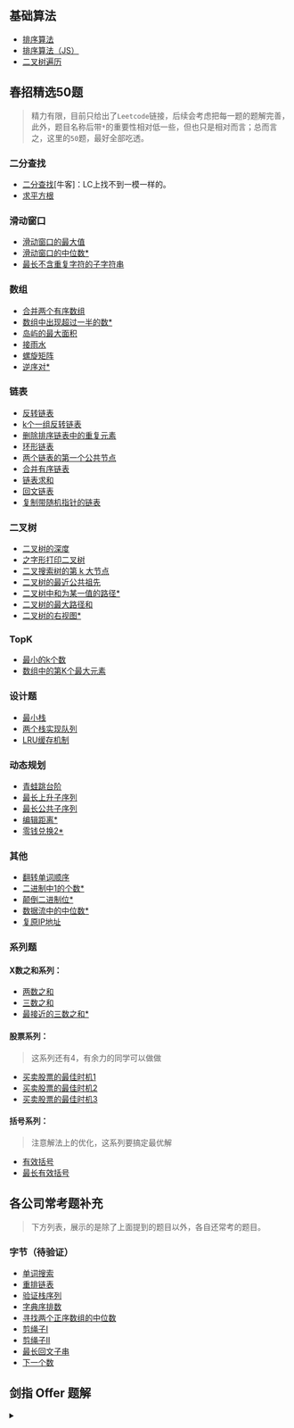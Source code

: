 ## 基础算法

- [排序算法](./code/sort.md)
- [排序算法（JS）](./code/sort-js.md)
- [二叉树遍历](./code/tree_traversal.md)

## 春招精选50题

> 精力有限，目前只给出了`Leetcode`链接，后续会考虑把每一题的题解完善，此外，题目名称后带`*`的重要性相对低一些，但也只是相对而言；总而言之，这里的`50`题，最好全部吃透。

### 二分查找
- [二分查找](https://www.nowcoder.com/practice/7bc4a1c7c371425d9faa9d1b511fe193?tpId=190&&tqId=35227&rp=1&ru=/ta/job-code-high-rd&qru=/ta/job-code-high-rd/question-ranking)[牛客]：LC上找不到一模一样的。
- [求平方根](https://leetcode-cn.com/problems/sqrtx/)

### 滑动窗口
- [滑动窗口的最大值](https://leetcode-cn.com/problems/hua-dong-chuang-kou-de-zui-da-zhi-lcof/)
- [滑动窗口的中位数*](https://leetcode-cn.com/problems/sliding-window-median/)
- [最长不含重复字符的子字符串](https://leetcode-cn.com/problems/zui-chang-bu-han-zhong-fu-zi-fu-de-zi-zi-fu-chuan-lcof/)

### 数组
- [合并两个有序数组](https://leetcode-cn.com/problems/merge-sorted-array/)
- [数组中出现超过一半的数*](https://leetcode-cn.com/problems/shu-zu-zhong-chu-xian-ci-shu-chao-guo-yi-ban-de-shu-zi-lcof/)
- [岛屿的最大面积](https://leetcode-cn.com/problems/max-area-of-island/)
- [接雨水](https://leetcode-cn.com/problems/trapping-rain-water/)
- [螺旋矩阵](https://leetcode-cn.com/problems/spiral-matrix/)
- [逆序对*](https://leetcode-cn.com/problems/shu-zu-zhong-de-ni-xu-dui-lcof/)

### 链表
- [反转链表](https://leetcode-cn.com/problems/reverse-linked-list/)
- [k个一组反转链表](https://leetcode-cn.com/problems/reverse-nodes-in-k-group/)
- [删除排序链表中的重复元素](https://leetcode-cn.com/problems/remove-duplicates-from-sorted-list/)
- [环形链表](https://leetcode-cn.com/problems/linked-list-cycle/)
- [两个链表的第一个公共节点](https://leetcode-cn.com/problems/liang-ge-lian-biao-de-di-yi-ge-gong-gong-jie-dian-lcof/)
- [合并有序链表](https://leetcode-cn.com/problems/he-bing-liang-ge-pai-xu-de-lian-biao-lcof/)
- [链表求和](https://leetcode-cn.com/problems/sum-lists-lcci/)
- [回文链表](https://leetcode-cn.com/problems/palindrome-linked-list/)
- [复制带随机指针的链表](https://leetcode-cn.com/problems/copy-list-with-random-pointer/)

### 二叉树

- [二叉树的深度](https://leetcode-cn.com/problems/er-cha-shu-de-shen-du-lcof/)
- [之字形打印二叉树](https://leetcode-cn.com/problems/cong-shang-dao-xia-da-yin-er-cha-shu-iii-lcof/)
- [二叉搜索树的第 k 大节点](https://leetcode-cn.com/problems/er-cha-sou-suo-shu-de-di-kda-jie-dian-lcof/)
- [二叉树的最近公共祖先](https://leetcode-cn.com/problems/er-cha-shu-de-zui-jin-gong-gong-zu-xian-lcof/)
- [二叉树中和为某一值的路径*](https://leetcode-cn.com/problems/er-cha-shu-zhong-he-wei-mou-yi-zhi-de-lu-jing-lcof/)
- [二叉树的最大路径和](https://leetcode-cn.com/problems/binary-tree-maximum-path-sum/)
- [二叉树的右视图*](https://leetcode-cn.com/problems/binary-tree-right-side-view/)

### TopK
- [最小的k个数](https://leetcode-cn.com/problems/zui-xiao-de-kge-shu-lcof/)
- [数组中的第K个最大元素](https://leetcode-cn.com/problems/kth-largest-element-in-an-array/)


### 设计题

- [最小栈](https://leetcode-cn.com/problems/min-stack/)
- [两个栈实现队列](https://leetcode-cn.com/problems/yong-liang-ge-zhan-shi-xian-dui-lie-lcof/)
- [LRU缓存机制](https://leetcode-cn.com/problems/lru-cache/)

### 动态规划
- [青蛙跳台阶](https://leetcode-cn.com/problems/qing-wa-tiao-tai-jie-wen-ti-lcof/)
- [最长上升子序列](https://leetcode-cn.com/problems/longest-increasing-subsequence/)
- [最长公共子序列](https://leetcode-cn.com/problems/longest-common-subsequence/)
- [编辑距离*](https://leetcode-cn.com/problems/edit-distance/)
- [零钱兑换2*](https://leetcode-cn.com/problems/coin-change-2/)

### 其他
- [翻转单词顺序](https://leetcode-cn.com/problems/fan-zhuan-dan-ci-shun-xu-lcof/)
- [二进制中1的个数*](https://leetcode-cn.com/problems/er-jin-zhi-zhong-1de-ge-shu-lcof/)
- [颠倒二进制位*](https://leetcode-cn.com/problems/reverse-bits/)
- [数据流中的中位数*](https://leetcode-cn.com/problems/shu-ju-liu-zhong-de-zhong-wei-shu-lcof/)
- [复原IP地址](https://leetcode-cn.com/problems/restore-ip-addresses/)


### 系列题

#### X数之和系列：
- [两数之和](https://leetcode-cn.com/problems/two-sum/)
- [三数之和](https://leetcode-cn.com/problems/3sum/)
- [最接近的三数之和*](https://leetcode-cn.com/problems/3sum-closest/)

#### 股票系列：
> 这系列还有4，有余力的同学可以做做

- [买卖股票的最佳时机1](https://leetcode-cn.com/problems/best-time-to-buy-and-sell-stock/)
- [买卖股票的最佳时机2](https://leetcode-cn.com/problems/best-time-to-buy-and-sell-stock-ii/)
- [买卖股票的最佳时机3](https://leetcode-cn.com/problems/best-time-to-buy-and-sell-stock-iii/)

#### 括号系列：
> 注意解法上的优化，这系列要搞定最优解
- [有效括号](https://leetcode-cn.com/problems/valid-parentheses/)
- [最长有效括号](https://leetcode-cn.com/problems/longest-valid-parentheses/)

## 各公司常考题补充
> 下方列表，展示的是除了上面提到的题目以外，各自还常考的题目。

### 字节（待验证）
- [单词搜索](https://leetcode-cn.com/problems/word-search/)
- [重排链表](https://leetcode-cn.com/problems/reorder-list/)
- [验证栈序列](https://leetcode-cn.com/problems/validate-stack-sequences/)
- [字典序排数](https://leetcode-cn.com/problems/lexicographical-numbers/)
- [寻找两个正序数组的中位数](https://leetcode-cn.com/problems/median-of-two-sorted-arrays/)
- [剪绳子I](https://leetcode-cn.com/problems/jian-sheng-zi-lcof/)
- [剪绳子II](https://leetcode-cn.com/problems/jian-sheng-zi-ii-lcof/)
- [最长回文子串](https://leetcode-cn.com/problems/longest-palindromic-substring/)
- [下一个数](https://leetcode-cn.com/problems/closed-number-lcci/)

## 剑指 Offer 题解

<details class="detail">
<summary class="title"><span class="d-marker">&nbsp;</span></summary>

**<summary>**

- [1. 二维数组中的查找](./code/findNumIn2Array.md)
- [2. 数组中重复的数字 ](./code/findRepeatNumber.md)
- [3. 替换空格 ](./code/replaceSpace.md)
- [4. 从尾到头打印链表 ](./code/reversePrint.md)
- [5. 重建二叉树 ](./code/buildTree.md)
- [6. 用两个栈实现队列](./code/CQueue.md)
- [7. 斐波那契数列](./code/fib.md)
- [8. 青蛙跳台阶问题](./code/numWays.md)
- [9. 旋转数组的最小数字](./code/minArray.md)
- [10. 矩阵中的路径](./code/exist.md)
- [11.机器人的运动范围](./code/movingCount.md)
- [12.剪绳子I](./code/cuttingRope1.md)
- [13.剪绳子II](./code/cuttingRope2.md)
- [14.二进制中1的个数](./code/hammingWeight.md)
- [15. 数值的整数次方](./code/myPow.md)
- [16.打印从1到最大的n位数](./code/printNumbers.md)

</details>

